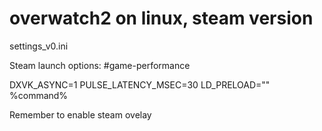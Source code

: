# overwatch2 on linux, steam version

settings_v0.ini

Steam launch options: #game-performance

DXVK_ASYNC=1 PULSE_LATENCY_MSEC=30 LD_PRELOAD="" %command%

Remember to enable steam ovelay
